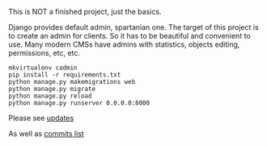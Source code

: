 This is NOT a finished project, just the basics.

Django provides default admin, spartanian one. The target of this project is to create an admin for clients. So it has to be beautiful and convenient to use. Many modern CMSs have admins with statistics, objects editing, permissions, etc, etc.

```
mkvirtualenv cadmin
pip install -r requirements.txt
python manage.py makemigrations web
python manage.py migrate
python manage.py reload
python manage.py runserver 0.0.0.0:8000
```

Please see [updates](https://github.com/amigo00678/CAdmin/tree/fixes/progress)

As well as [commits list](https://github.com/amigo00678/CAdmin/commits/master)
